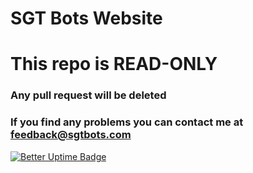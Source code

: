 # SGT Bots Website
# This repo is READ-ONLY
### Any pull request will be deleted
### If you find any problems you can contact me at [feedback@sgtbots.com](mailto:feedback@sgtbots.com)
[![Better Uptime Badge](https://betteruptime.com/status-badges/v1/monitor/ihfo.svg)](https://betteruptime.com/?utm_source=status_badge)
